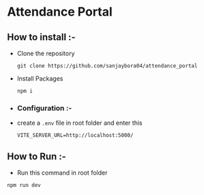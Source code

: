 # Attendance Portal

## How to install :-

* Clone the repository
  ```
  git clone https://github.com/sanjaybora04/attendance_portal
  ```
* Install Packages
  ```
  npm i
  ```
  

* ### Configuration :-

* create a `.env` file in root folder and enter this
  ```
  VITE_SERVER_URL=http://localhost:5000/
  ```

## How to Run :-

* Run this command in root folder
```
npm run dev
```
